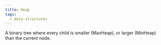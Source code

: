 ```yaml
---
title: Heap
tags:
  - data-structures
---
```


A binary tree where every child is smaller (MaxHeap), or larger (MinHeap) than the current node.
